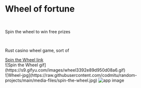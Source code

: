 <h1>Wheel of fortune</h1>
<br/>
<p>Spin the wheel to win free prizes</p>
<br/>
<p>Rust casino wheel game, sort of</p>
<a href="https://codmitu.github.io/spin-the-wheel/">Spin the Wheel link</a>
<br/>
![Spin the Wheel gif](https://s9.gifyu.com/images/wheel3392e89d950d08a6.gif)
<br/>
![Wheel-jpg](https://raw.githubusercontent.com/codmitu/random-projects/main/media-files/spin-the-wheel.jpg)
<img src="https://raw.githubusercontent.com/codmitu/random-projects/main/media-files/spin-the-wheel.jpg" alt="app image" /> 
